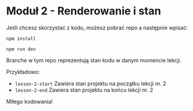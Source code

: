 # Moduł 2 - Renderowanie i stan

Jeśli chcesz skorzystać z kodu, możesz pobrać repo a następnie wpisać:

`npm install`

`npm run dev`

Branche w tym repo reprezentują stan kodu w danym momencie lekcji.

Przykładowo:

- `lesson-2-start` Zawiera stan projektu na początku lekcji nr. 2
- `lesson-2-end` Zawiera stan projektu na końcu lekcji nr. 2

Miłego kodowania!
